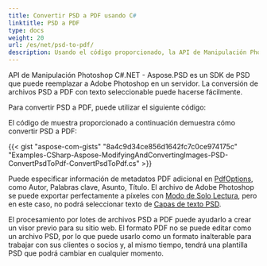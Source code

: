 ```yaml
---
title: Convertir PSD a PDF usando C#
linktitle: PSD a PDF
type: docs
weight: 20
url: /es/net/psd-to-pdf/
description: Usando el código proporcionado, la API de Manipulación Photoshop C#.NET puede reemplazar a Adobe Photoshop en un servidor y convertir archivos PSD a PDF con texto seleccionable.
---
```


API de Manipulación Photoshop C#.NET - Aspose.PSD es un SDK de PSD que puede reemplazar a Adobe Photoshop en un servidor. La conversión de archivos PSD a PDF con texto seleccionable puede hacerse fácilmente.

Para convertir PSD a PDF, puede utilizar el siguiente código:

El código de muestra proporcionado a continuación demuestra cómo convertir PSD a PDF:

{{< gist "aspose-com-gists" "8a4c9d34ce856d1642fc7c0ce974175c" "Examples-CSharp-Aspose-ModifyingAndConvertingImages-PSD-ConvertPsdToPdf-ConvertPsdToPdf.cs" >}}



Puede especificar información de metadatos PDF adicional en [PdfOptions](https://reference.aspose.com/psd/net/aspose.psd.imageoptions/pdfoptions), como Autor, Palabras clave, Asunto, Título. El archivo de Adobe Photoshop se puede exportar perfectamente a píxeles con [Modo de Solo Lectura](https://reference.aspose.com/psd/net/aspose.psd.imageloadoptions/psdloadoptions/properties/readonlymode), pero en este caso, no podrá seleccionar texto de [Capas de texto PSD](https://reference.aspose.com/psd/net/aspose.psd.fileformats.psd.layers/textlayer).

El procesamiento por lotes de archivos PSD a PDF puede ayudarlo a crear un visor previo para su sitio web. El formato PDF no se puede editar como un archivo PSD, por lo que puede usarlo como un formato inalterable para trabajar con sus clientes o socios y, al mismo tiempo, tendrá una plantilla PSD que podrá cambiar en cualquier momento.

